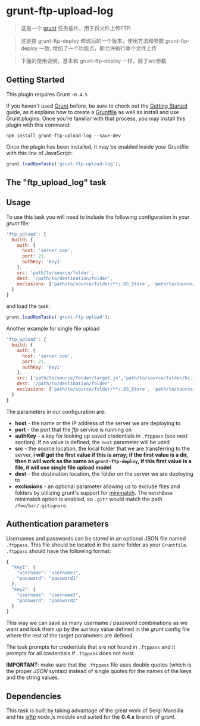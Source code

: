 # grunt-ftp-upload-log

> 这是一个 [grunt](https://github.com/gruntjs/grunt) 任务插件，用于将文件上传FTP.
  
> 这是由 grunt-ftp-deploy 修改后的一个版本，使用方法和参数 grunt-ftp-deploy 一致, 增加了一个功能点，即允许执行单个文件上传
  
> 下面的使用说明，基本和 grunt-ftp-deploy 一样，除了src参数.

## Getting Started
This plugin requires Grunt `~0.4.5`

If you haven't used [Grunt](http://gruntjs.com/) before, be sure to check out the [Getting Started](http://gruntjs.com/getting-started) guide, as it explains how to create a [Gruntfile](http://gruntjs.com/sample-gruntfile) as well as install and use Grunt plugins. Once you're familiar with that process, you may install this plugin with this command:

```shell
npm install grunt-ftp-upload-log --save-dev
```

Once the plugin has been installed, it may be enabled inside your Gruntfile with this line of JavaScript:

```js
grunt.loadNpmTasks('grunt-ftp-upload-log');
```

## The "ftp_upload_log" task

## Usage

To use this task you will need to include the following configuration in your _grunt_ file:

```javascript
'ftp_upload': {
  build: {
    auth: {
      host: 'server.com',
      port: 21,
      authKey: 'key1'
    },
    src: 'path/to/source/folder',
    dest: '/path/to/destination/folder',
    exclusions: ['path/to/source/folder/**/.DS_Store', 'path/to/source/folder/**/Thumbs.db', 'dist/tmp']
  }
}
```

and load the task:

```javascript
grunt.loadNpmTasks('grunt-ftp-upload');
```

Another example for single file upload

```javascript
'ftp_upload': {
  build: {
    auth: {
      host: 'server.com',
      port: 21,
      authKey: 'key1'
    },
    src: ['path/to/source/folder/target.js','path/to/source/folder/hi.js'],
    dest: '/path/to/destination/folder',
    exclusions: ['path/to/source/folder/**/.DS_Store', 'path/to/source/folder/**/Thumbs.db', 'dist/tmp']
  }
}
```

The parameters in our configuration are:

- **host** - the name or the IP address of the server we are deploying to
- **port** - the port that the _ftp_ service is running on
- **authKey** - a key for looking up saved credentials in `.ftppass` (see next section). If no value is defined, the `host` parameter will be used
- **src** - the source location, the local folder that we are transferring to the server, **i will get the first value if this is array; if the first value is a dir, then it will work as the same as `grunt-ftp-deploy`, if this first value is a file, it will use single file upload model**
- **dest** - the destination location, the folder on the server we are deploying to
- **exclusions** - an optional parameter allowing us to exclude files and folders by utilizing grunt's support for [minimatch](https://github.com/isaacs/minimatch). The `matchBase` minimatch option is enabled, so `.git*` would match the path `/foo/bar/.gitignore`.


## Authentication parameters

Usernames and passwords can be stored in an optional JSON file named `.ftppass`. This file should be located in the same folder as your `Gruntfile`. `.ftppass` should have the following format:

```javascript
{
  "key1": {
    "username": "username1",
    "password": "password1"
  },
  "key2": {
    "username": "username2",
    "password": "password2"
  }
}
```

This way we can save as many username / password combinations as we want and look them up by the `authKey` value defined in the _grunt_ config file where the rest of the target parameters are defined.

The task prompts for credentials that are not found in `.ftppass` and it prompts for all credentials if `.ftppass` does not exist.

**IMPORTANT**: make sure that the `.ftppass` file uses double quotes (which is the proper _JSON_ syntax) instead of single quotes for the names of the keys and the string values.

## Dependencies

This task is built by taking advantage of the great work of Sergi Mansilla and his [jsftp](https://github.com/sergi/jsftp) _node.js_ module and suited for the **0.4.x** branch of _grunt_.


